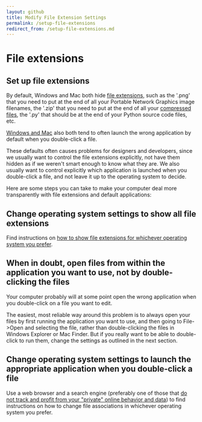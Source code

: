 ```yaml
---
layout: github
title: Modify File Extension Settings
permalink: /setup-file-extensions
redirect_from: /setup-file-extensions.md
---
```


# File extensions

## Set up file extensions

By default, Windows and Mac both hide [file extensions](./basic-computer-concepts#file-extensions), such as the \'.png\' that you need to put at the end of all your Portable Network Graphics image filenames, the \'.zip\' that you need to put at
the end of all your [compressed files](./basic-computer-concepts#compressed-files), the \'.py\' that should be at the end of your Python source code files, etc.

[Windows and Mac](https://knowledge.kitchen/Popular_operating_systems_and_trends) also both tend to often launch the wrong application by default when you double-click a file.

These defaults often causes problems for designers and developers, since we usually want to control the file extensions explicitly, not have them hidden as if we weren\'t smart enough to know what they are. We also usually want to control explicitly which application is launched when you double-click a file, and not leave it up to the operating system to decide.

Here are some steps you can take to make your computer deal more
transparently with file extensions and default applications:

## Change operating system settings to show all file extensions

Find instructions on [how to show file extensions for whichever operating system you prefer](https://duckduckgo.com/?q=how+to+show+file+extensions&t=brave&ia=web).

## When in doubt, open files from within the application you want to use, not by double-clicking the files

Your computer probably will at some point open the wrong application when you double-click on a file you want to edit.

The easiest, most reliable way around this problem is to always open your files by first running the application you want to use, and then going to File-\>Open and selecting the file, rather than double-clicking the files in Windows Explorer or Mac Finder. But if you really want to be able to double-click to run them, change the settings as outlined in the next section.

## Change operating system settings to launch the appropriate application when you double-click a file

Use a web browser and a search engine (preferably one of those that [do not track and profit from your \"private\" online behavior and data](https://restoreprivacy.com/private-search-engine/)) to find instructions on how to change file associations in whichever operating system you prefer.
